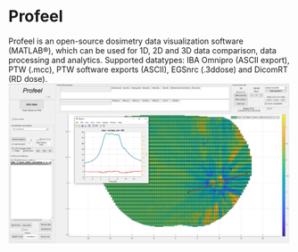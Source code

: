 # Profeel
Profeel is an open-source dosimetry data visualization software (MATLAB®), which can be used for 1D, 2D and 3D data comparison, data processing and analytics. Supported datatypes: IBA Omnipro (ASCII export), PTW (.mcc), PTW software exports (ASCII), EGSnrc (.3ddose) and DicomRT (RD dose).
![Example figure](https://github.com/TPakar/Profeel/blob/main/Profeelexample.JPG?raw=true)
